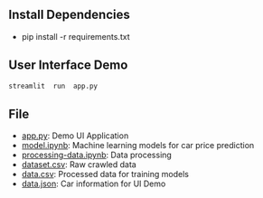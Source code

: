 ## Install Dependencies
- pip install -r requirements.txt
  
## User Interface Demo
```bash
streamlit  run  app.py
```

## File
- [app.py](./app.py): Demo UI Application
- [model.ipynb](./model.ipynb): Machine learning models for car price prediction
- [processing-data.ipynb](./processing-data.ipynb): Data processing
- [dataset.csv](./dataset.csv): Raw crawled data
- [data.csv](./data.csv): Processed data for training models
- [data.json](./data.json): Car information for UI Demo